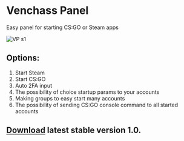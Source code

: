 # Venchass Panel

Easy panel for starting CS:GO or Steam apps

![VP s1](https://user-images.githubusercontent.com/49115035/188276931-c23801fb-0ec8-438b-91ea-2ca020381c7f.png)


## Options:
  1. Start Steam
  2. Start CS:GO
  3. Auto 2FA input
  4. The possibility of choice startup params to your accounts
  5. Making groups to easy start many accounts
  6. The possibility of sending CS:GO console command to all started accounts
  
  ## [Download](https://github.com/VenchasS/Venchass_Panel/tree/master/VPinstaller/Release) latest stable version 1.0.
  
